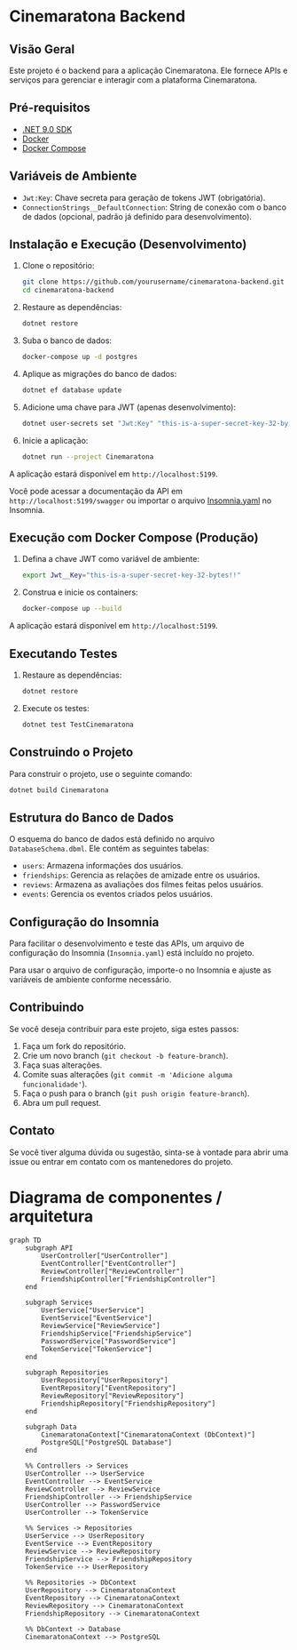 # Cinemaratona Backend

## Visão Geral

Este projeto é o backend para a aplicação Cinemaratona. Ele fornece APIs e serviços para gerenciar e interagir com a plataforma Cinemaratona.

## Pré-requisitos

- [.NET 9.0 SDK](https://dotnet.microsoft.com/download/dotnet/9.0)
- [Docker](https://www.docker.com/get-started)
- [Docker Compose](https://docs.docker.com/compose/install/)

## Variáveis de Ambiente

- `Jwt:Key`: Chave secreta para geração de tokens JWT (obrigatória).
- `ConnectionStrings__DefaultConnection`: String de conexão com o banco de dados (opcional, padrão já definido para desenvolvimento).

## Instalação e Execução (Desenvolvimento)

1. Clone o repositório:
    ```sh
    git clone https://github.com/yourusername/cinemaratona-backend.git
    cd cinemaratona-backend
    ```

2. Restaure as dependências:
    ```sh
    dotnet restore
    ```

3. Suba o banco de dados:
    ```sh
    docker-compose up -d postgres
    ```

4. Aplique as migrações do banco de dados:
    ```sh
    dotnet ef database update
    ```

5. Adicione uma chave para JWT (apenas desenvolvimento):
    ```sh
    dotnet user-secrets set "Jwt:Key" "this-is-a-super-secret-key-32-bytes!!"
    ```

6. Inicie a aplicação:
    ```sh
    dotnet run --project Cinemaratona
    ```

A aplicação estará disponível em `http://localhost:5199`.

Você pode acessar a documentação da API em `http://localhost:5199/swagger` ou importar o arquivo [Insomnia.yaml](Insomnia.yaml) no Insomnia.

## Execução com Docker Compose (Produção)

1. Defina a chave JWT como variável de ambiente:
    ```sh
    export Jwt__Key="this-is-a-super-secret-key-32-bytes!!"
    ```

2. Construa e inicie os containers:
    ```sh
    docker-compose up --build
    ```

A aplicação estará disponível em `http://localhost:5199`.

## Executando Testes

1. Restaure as dependências:
    ```sh
    dotnet restore
    ```

2. Execute os testes:
    ```sh
    dotnet test TestCinemaratona
    ```

## Construindo o Projeto

Para construir o projeto, use o seguinte comando:
```sh
dotnet build Cinemaratona
```

## Estrutura do Banco de Dados

O esquema do banco de dados está definido no arquivo `DatabaseSchema.dbml`. Ele contém as seguintes tabelas:

- `users`: Armazena informações dos usuários.
- `friendships`: Gerencia as relações de amizade entre os usuários.
- `reviews`: Armazena as avaliações dos filmes feitas pelos usuários.
- `events`: Gerencia os eventos criados pelos usuários.

## Configuração do Insomnia

Para facilitar o desenvolvimento e teste das APIs, um arquivo de configuração do Insomnia (`Insomnia.yaml`) está incluído no projeto. 

Para usar o arquivo de configuração, importe-o no Insomnia e ajuste as variáveis de ambiente conforme necessário.

## Contribuindo

Se você deseja contribuir para este projeto, siga estes passos:

1. Faça um fork do repositório.
2. Crie um novo branch (`git checkout -b feature-branch`).
3. Faça suas alterações.
4. Comite suas alterações (`git commit -m 'Adicione alguma funcionalidade'`).
5. Faça o push para o branch (`git push origin feature-branch`).
6. Abra um pull request.

## Contato

Se você tiver alguma dúvida ou sugestão, sinta-se à vontade para abrir uma issue ou entrar em contato com os mantenedores do projeto.

# Diagrama de componentes / arquitetura

```mermaid
graph TD
    subgraph API
        UserController["UserController"]
        EventController["EventController"]
        ReviewController["ReviewController"]
        FriendshipController["FriendshipController"]
    end

    subgraph Services
        UserService["UserService"]
        EventService["EventService"]
        ReviewService["ReviewService"]
        FriendshipService["FriendshipService"]
        PasswordService["PasswordService"]
        TokenService["TokenService"]
    end

    subgraph Repositories
        UserRepository["UserRepository"]
        EventRepository["EventRepository"]
        ReviewRepository["ReviewRepository"]
        FriendshipRepository["FriendshipRepository"]
    end

    subgraph Data
        CinemaratonaContext["CinemaratonaContext (DbContext)"]
        PostgreSQL["PostgreSQL Database"]
    end

    %% Controllers -> Services
    UserController --> UserService
    EventController --> EventService
    ReviewController --> ReviewService
    FriendshipController --> FriendshipService
    UserController --> PasswordService
    UserController --> TokenService

    %% Services -> Repositories
    UserService --> UserRepository
    EventService --> EventRepository
    ReviewService --> ReviewRepository
    FriendshipService --> FriendshipRepository
    TokenService --> UserRepository

    %% Repositories -> DbContext
    UserRepository --> CinemaratonaContext
    EventRepository --> CinemaratonaContext
    ReviewRepository --> CinemaratonaContext
    FriendshipRepository --> CinemaratonaContext

    %% DbContext -> Database
    CinemaratonaContext --> PostgreSQL
```
